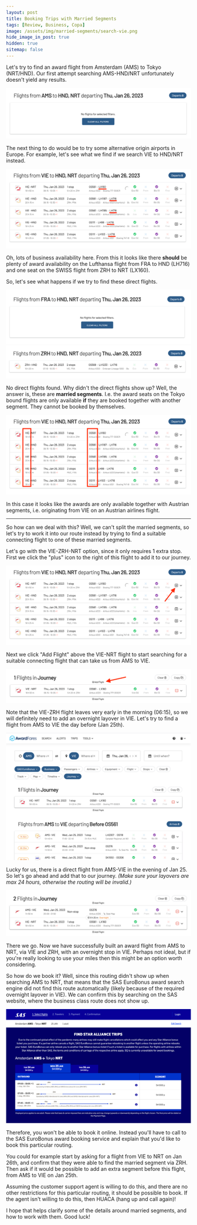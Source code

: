 ```yaml
---
layout: post
title: Booking Trips with Married Segments
tags: [Review, Business, Copa]
image: /assets/img/married-segments/search-vie.png
hide_image_in_post: true
hidden: true
sitemap: false
---
```


Let's try to find an award flight from Amsterdam (AMS) to Tokyo (NRT/HND). Our first attempt searching AMS-HND/NRT unfortunately doesn't yield any results.

![](/assets/img/married-segments/search-ams.png)

The next thing to do would be to try some alternative origin airports in Europe. For example, let's see what we find if we search VIE to HND/NRT instead.

![](/assets/img/married-segments/search-vie.png)

Oh, lots of business availability here. From this it looks like there **should** be plenty of award availability on the Lufthansa flight from FRA to HND (LH716) and one seat on the SWISS flight from ZRH to NRT (LX160).

So, let's see what happens if we try to find these direct flights.

![](/assets/img/married-segments/search-fra.png)
![](/assets/img/married-segments/search-zrh.png)

No direct flights found. Why didn't the direct flights show up? Well, the answer is, these are **married segments**. I.e. the award seats on the Tokyo bound flights are only available **if** they are booked together with another segment. They cannot be booked by themselves.

![](/assets/img/married-segments/search-vie-married.png)

In this case it looks like the awards are only available together with Austrian segments, i.e. originating from VIE on an Austrian airlines flight.

---

So how can we deal with this? Well, we can't split the married segments, so let's try to work it into our route instead by trying to find a suitable connecting flight to one of these married segments.

Let's go with the VIE-ZRH-NRT option, since it only requires 1 extra stop. First we click the "plus" icon to the right of this flight to add it to our journey.

![](/assets/img/married-segments/search-vie-add.png)

Next we click "Add Flight" above the VIE-NRT flight to start searching for a suitable connecting flight that can take us from AMS to VIE.

![](/assets/img/married-segments/journey1.png)

Note that the VIE-ZRH flight leaves very early in the morning (06:15), so we will definitely need to add an overnight layover in VIE. Let's try to find a flight from AMS to VIE the day before (Jan 25th).

![](/assets/img/married-segments/journey2.png)

Lucky for us, there is a direct flight from AMS-VIE in the evening of Jan 25. So let's go ahead and add that to our journey. *(Make sure your layovers are max 24 hours, otherwise the routing will be invalid.)*

![](/assets/img/married-segments/journey3.png)

There we go. Now we have successfully built an award flight from AMS to NRT, via VIE and ZRH, with an overnight stop in VIE. Perhaps not ideal, but if you're really looking to use your miles then this might be an option worth considering.

So how do we book it? Well, since this routing didn't show up when searching AMS to NRT, that means that the SAS EuroBonus award search engine did not find this route automatically (likely because of the required overnight layover in VIE). We can confirm this by searching on the SAS website, where the business class route does not show up.

![](/assets/img/married-segments/book.png)

Therefore, you won't be able to book it online. Instead you'll have to call to the SAS EuroBonus award booking service and explain that you'd like to book this particular routing.

You could for example start by asking for a flight from VIE to NRT on Jan 26th, and confirm that they were able to find the married segment via ZRH. Then ask if it would be possible to add an extra segment before this flight, from AMS to VIE on Jan 25th.

Assuming the customer support agent is willing to do this, and there are no other restrictions for this particular routing, it should be possible to book. If the agent isn't willing to do this, then HUACA (hang up and call again)!

I hope that helps clarify some of the details around married segments, and how to work with them. Good luck!
